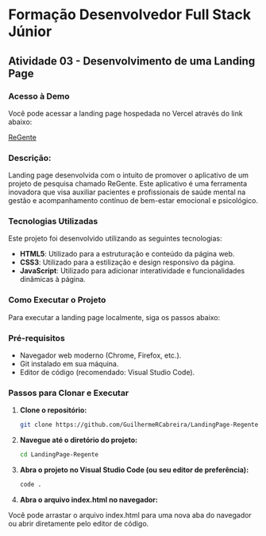 # Formação Desenvolvedor Full Stack Júnior

## Atividade 03 - Desenvolvimento de uma Landing Page

### Acesso à Demo

Você pode acessar a landing page hospedada no Vercel através do link abaixo:

[ReGente](https://seu-projeto.vercel.app)


### Descrição:
Landing page desenvolvida com o intuito de promover o aplicativo de um projeto de pesquisa chamado ReGente.
Este aplicativo é uma ferramenta inovadora que visa auxiliar pacientes e profissionais de saúde mental na gestão e acompanhamento contínuo de bem-estar emocional e psicológico.

### Tecnologias Utilizadas
Este projeto foi desenvolvido utilizando as seguintes tecnologias:
- **HTML5**: Utilizado para a estruturação e conteúdo da página web.
- **CSS3**: Utilizado para a estilização e design responsivo da página.
- **JavaScript**: Utilizado para adicionar interatividade e funcionalidades dinâmicas à página.


### Como Executar o Projeto

Para executar a landing page localmente, siga os passos abaixo:

### Pré-requisitos

- Navegador web moderno (Chrome, Firefox, etc.).
- Git instalado em sua máquina.
- Editor de código (recomendado: Visual Studio Code).

### Passos para Clonar e Executar

1. **Clone o repositório:**

   ```bash
   git clone https://github.com/GuilhermeRCabreira/LandingPage-Regente.git

2. **Navegue até o diretório do projeto:**

   ```bash
   cd LandingPage-Regente

3. **Abra o projeto no Visual Studio Code (ou seu editor de preferência):**

   ```bash
   code .

3. **Abra o arquivo index.html no navegador:**

Você pode arrastar o arquivo index.html para uma nova aba do navegador ou abrir diretamente pelo editor de código.
